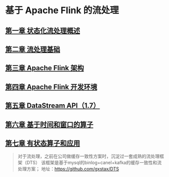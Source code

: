 # 基于 Apache Flink 的流处理

## [第一章 状态化流处理概述](/doc/chapter1.md)
## [第二章 流处理基础](../doc/chapter2.md)
## [第三章 Apache Flink 架构](../doc/chapter3.md)
## [第四章 Apache Flink 开发环境](../doc/chapter4.md)
## [第五章 DataStream API（1.7）](../doc/chapter5.md)
## [第六章 基于时间和窗口的算子](../doc/chapter6.md)
## [第七章 有状态算子和应用](../doc/chapter7.md)

> 对于流处理，之前在公司做缓存一致性方案时，沉淀过一套成熟的流处理框架（DTS）
> 该框架是基于mysql的binlog+canel+kafka的缓存一致性和流处理方案；
> 地址：https://github.com/gxstax/DTS

    